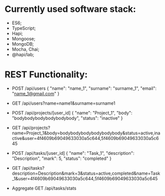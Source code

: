 
# Currently used software stack:
- ES6;
- TypeScript;
- Hapi;
- Mongoose;
- MongoDB;
- Mocha, Chai;
- @hapi/lab;


# REST Functionality:
- POST /api/users 
    {
        "name": "name_1",
        "surname": "surname_1",
        "email": "name_1@gmail.com"
    }
- GET /api/users?name=name1&surname=surname1

- POST /api/projects/[user_id]
    {
        "name": "Project_1",
        "body": "bodybodybodybodybodybody",
        "status": "inactive"
    }
- GET /api/projects?name=Project_1&body=bodybodybodybodybodybody&status=active,inactive&user=4f4609b69049633030a5c644,5f4609b69049633030a5c645

- POST /api/tasks/[user_id]
    {
        "name": "Task_1",
        "description": "Description",
        "mark": 5,
        "status": "completed"
    }
- GET /api/tasks?description=Description&mark=3&status=active,completed&name=Task_1&user=4f4609b69049633030a5c644,5f4609b69049633030a5c645

- Aggregate GET /api/tasks/stats


